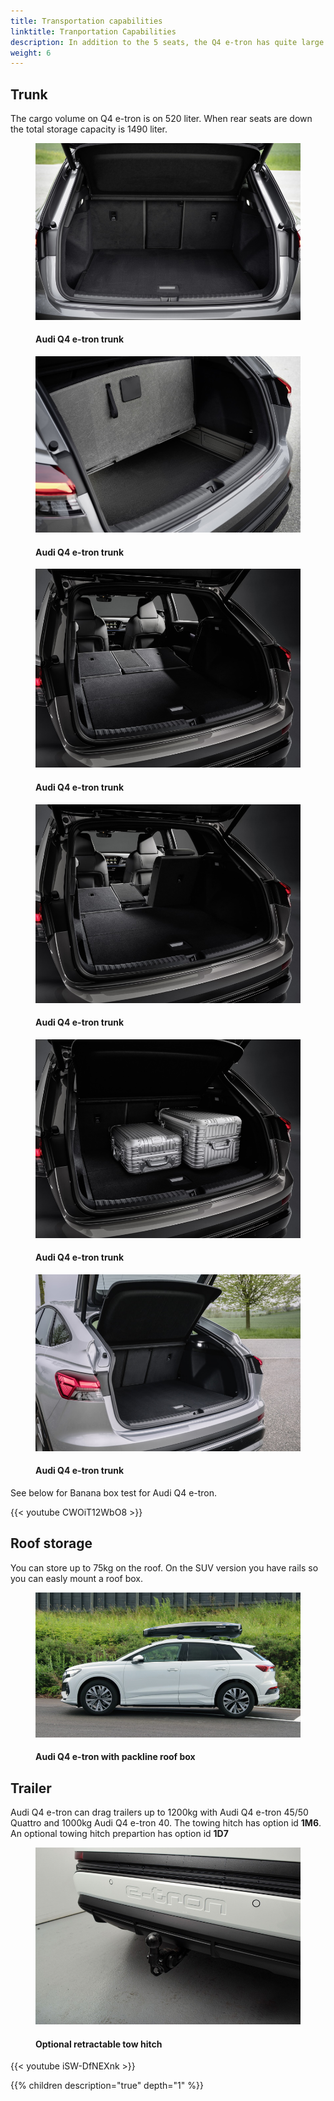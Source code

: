 ```yaml
---
title: Transportation capabilities
linktitle: Tranportation Capabilities
description: In addition to the 5 seats, the Q4 e-tron has quite large trunk in addition to roof storage and trailer capabilities.
weight: 6
---
```

<!-- markdownlint-disable MD033 -->

## Trunk

The cargo volume on Q4 e-tron is on 520 liter. When rear seats are down the total storage capacity is 1490 liter.

<figure>
    <a href="trunk_1.jpg">
        <img src="trunk_1s.jpg" alt="Audi Q4 e-tron trunk" title="Audi Q4 e-tron trunk">
    </a>
    <figcaption><h4>Audi Q4 e-tron trunk</h4></figcaption>
</figure>

<figure>
    <a href="trunk_2.jpg">
        <img src="trunk_2s.jpg" alt="Audi Q4 e-tron trunk" title="Audi Q4 e-tron trunk">
    </a>
    <figcaption><h4>Audi Q4 e-tron trunk</h4></figcaption>
</figure>

<figure>
    <a href="trunk_3.jpg">
        <img src="trunk_3s.jpg" alt="Audi Q4 e-tron trunk" title="Audi Q4 e-tron trunk">
    </a>
    <figcaption><h4>Audi Q4 e-tron trunk</h4></figcaption>
</figure>

<figure>
    <a href="trunk_4.jpg">
        <img src="trunk_4s.jpg" alt="Audi Q4 e-tron trunk" title="Audi Q4 e-tron trunk">
    </a>
    <figcaption><h4>Audi Q4 e-tron trunk</h4></figcaption>
</figure>

<figure>
    <a href="trunk_5.jpg">
        <img src="trunk_5s.jpg" alt="Audi Q4 e-tron trunk" title="Audi Q4 e-tron trunk">
    </a>
    <figcaption><h4>Audi Q4 e-tron trunk</h4></figcaption>
</figure>

<figure>
    <a href="trunk_6.jpg">
        <img src="trunk_6s.jpg" alt="Audi Q4 e-tron trunk" title="Audi Q4 e-tron trunk">
    </a>
    <figcaption><h4>Audi Q4 e-tron trunk</h4></figcaption>
</figure>

See below for Banana box test for Audi Q4 e-tron.

{{< youtube CWOiT12WbO8 >}}

## Roof storage

You can store up to 75kg on the roof. On the SUV version you have rails so you can easly mount a roof box.

<figure>
    <a href="roofbox.jpg">
        <img src="roofboxs.jpg" alt="Audi Q4 e-tron with packline roof box" title="Audi Q4 e-tron with packline roof box">
    </a>
    <figcaption><h4>Audi Q4 e-tron with packline roof box</h4></figcaption>
</figure>

## Trailer

Audi Q4 e-tron can drag trailers up to 1200kg with Audi Q4 e-tron 45/50 Quattro and 1000kg Audi Q4 e-tron 40.
The towing hitch has option id **1M6**.  An optional towing hitch prepartion has option id **1D7**


<figure>
    <a href="towhitch.jpg">
        <img src="towhitchs.jpg" alt="Optional retractable tow hitch" title="Optional retractable tow hitch">
    </a>
    <figcaption><h4>Optional retractable tow hitch</h4></figcaption>
</figure>

{{< youtube iSW-DfNEXnk >}}



{{% children description="true" depth="1" %}}
